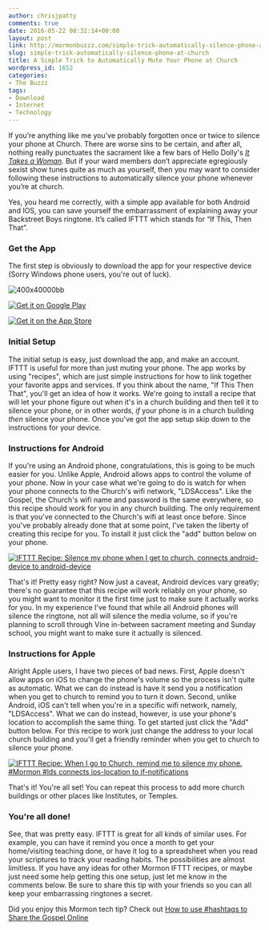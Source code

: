 ```yaml
---
author: chrisjpatty
comments: true
date: 2016-05-22 00:32:14+00:00
layout: post
link: http://mormonbuzzz.com/simple-trick-automatically-silence-phone-at-church/
slug: simple-trick-automatically-silence-phone-at-church
title: A Simple Trick to Automatically Mute Your Phone at Church
wordpress_id: 1652
categories:
- The Buzzz
tags:
- Download
- Internet
- Technology
---
```


If you’re anything like me you’ve probably forgotten once or twice to silence your phone at Church. There are worse sins to be certain, and after all, nothing really punctuates the sacrament like a few bars of Hello Dolly's [_It Takes a Woman_](https://www.youtube.com/watch?v=oeH3bOrCdoA). But if your ward members don’t appreciate egregiously sexist show tunes quite as much as yourself, then you may want to consider following these instructions to automatically silence your phone whenever you’re at church.

Yes, you heard me correctly, with a simple app available for both Android and IOS, you can save yourself the embarrassment of explaining away your Backstreet Boys ringtone. It’s called IFTTT which stands for “If This, Then That”.


### Get the App



The first step is obviously to download the app for your respective device (Sorry Windows phone users, you're out of luck).





![400x40000bb](http://mormonbuzzz.com/wp-content/uploads/2016/05/400x40000bb.png)







[![Get it on Google Play](http://mormonbuzzz.com/wp-content/uploads/2016/05/google-play-badge.svg)](https://play.google.com/store/apps/details?id=com.ifttt.ifttt&hl=en&utm_source=global_co&utm_medium=prtnr&utm_content=Mar2515&utm_campaign=PartBadge&pcampaignid=MKT-Other-global-all-co-prtnr-py-PartBadge-Mar2515-1)




[![Get it on the App Store](https://linkmaker.itunes.apple.com/images/badges/en-us/badge_appstore-lrg.svg)](https://geo.itunes.apple.com/us/app/if-by-ifttt/id660944635?mt=8)










### Initial Setup



The initial setup is easy, just download the app, and make an account. IFTTT is useful for more than just muting your phone. The app works by using "recipes", which are just simple instructions for how to link together your favorite apps and services. If you think about the name, "If This Then That", you'll get an idea of how it works. We're going to install a recipe that will let your phone figure out when it's in a church building and then tell it to silence your phone, or in other words, _if_ your phone is in a church building _then_ silence your phone. Once you've got the app setup skip down to the instructions for your device.


### Instructions for Android



If you're using an Android phone, congratulations, this is going to be much easier for you. Unlike Apple, Android allows apps to control the volume of your phone. Now in your case what we're going to do is watch for when your phone connects to the Church's wifi network, "LDSAccess". Like the Gospel, the Church's wifi name and password is the same everywhere, so this recipe should work for you in any church building. The only requirement is that you've connected to the Church's wifi at least once before. Since you've probably already done that at some point, I've taken the liberty of creating this recipe for you. To install it just click the "add" button below on your phone.

[![IFTTT Recipe: Silence my phone when I get to church. connects android-device to android-device](https://ifttt.com/recipe_embed_img/419213)](https://ifttt.com/view_embed_recipe/419213-silence-my-phone-when-i-get-to-church)

That's it! Pretty easy right? Now just a caveat, Android devices vary greatly; there's no guarantee that this recipe will work reliably on your phone, so you might want to monitor it the first time just to make sure it actually works for you. In my experience I've found that while all Android phones will silence the ringtone, not all will silence the media volume, so if you're planning to scroll through Vine in-between sacrament meeting and Sunday school, you might want to make sure it actually is silenced.



### Instructions for Apple



Alright Apple users, I have two pieces of bad news. First, Apple doesn't allow apps on iOS to change the phone's volume so the process isn't quite as automatic. What we can do instead is have it send you a notification when you get to church to remind you to turn it down. Second, unlike Android, iOS can't tell when you're in a specific wifi network, namely, "LDSAccess". What we can do instead, however, is use your phone's location to accomplish the same thing. To get started just click the "Add" button below. For this recipe to work just change the address to your local church building and you'll get a friendly reminder when you get to church to silence your phone.

[![IFTTT Recipe: When I go to Church, remind me to silence my phone. #Mormon #lds connects ios-location to if-notifications](https://ifttt.com/recipe_embed_img/421178)](https://ifttt.com/view_embed_recipe/421178-when-i-go-to-church-remind-me-to-silence-my-phone-mormon-lds)

That's it! You're all set! You can repeat this process to add more church buildings or other places like Institutes, or Temples.



### You're all done!



See, that was pretty easy. IFTTT is great for all kinds of similar uses. For example, you can have it remind you once a month to get your home/visiting teaching done, or have it log to a spreadsheet when you read your scriptures to track your reading habits. The possibilities are almost limitless. If you have any ideas for other Mormon IFTTT recipes, or maybe just need some help getting this one setup, just let me know in the comments below. Be sure to share this tip with your friends so you can all keep your embarrassing ringtones a secret.

Did you enjoy this Mormon tech tip? Check out [How to use #hashtags to Share the Gospel Online](http://mormonbuzzz.com/how-to-use-hashtags-to-share-the-gospel-online/)


### 

